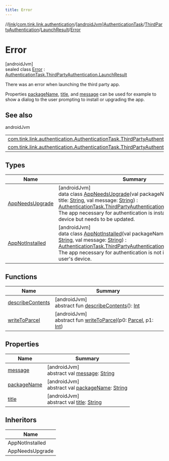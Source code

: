 ```yaml
---
title: Error
---
```

//[link](../../../../../../index.html)/[com.tink.link.authentication](../../../../index.html)/[[androidJvm]AuthenticationTask](../../../index.html)/[ThirdPartyAuthentication](../../index.html)/[LaunchResult](../index.html)/[Error](index.html)



# Error



[androidJvm]\
sealed class [Error](index.html) : [AuthenticationTask.ThirdPartyAuthentication.LaunchResult](../index.html)

There was an error when launching the third party app.



Properties [packageName](package-name.html), [title](title.html), and [message](message.html) can be used for example to show a dialog to the user prompting to install or upgrading the app.



## See also


androidJvm

| | |
|---|---|
| [com.tink.link.authentication.AuthenticationTask.ThirdPartyAuthentication.LaunchResult.Error.AppNotInstalled](-app-not-installed/index.html) |  |
| [com.tink.link.authentication.AuthenticationTask.ThirdPartyAuthentication.LaunchResult.Error.AppNeedsUpgrade](-app-needs-upgrade/index.html) |  |



## Types


| Name | Summary |
|---|---|
| [AppNeedsUpgrade](-app-needs-upgrade/index.html) | [androidJvm]<br>data class [AppNeedsUpgrade](-app-needs-upgrade/index.html)(val packageName: [String](https://kotlinlang.org/api/latest/jvm/stdlib/kotlin/-string/index.html), val title: [String](https://kotlinlang.org/api/latest/jvm/stdlib/kotlin/-string/index.html), val message: [String](https://kotlinlang.org/api/latest/jvm/stdlib/kotlin/-string/index.html)) : [AuthenticationTask.ThirdPartyAuthentication.LaunchResult.Error](index.html)<br>The app necessary for authentication is installed on the users device but needs to be updated. |
| [AppNotInstalled](-app-not-installed/index.html) | [androidJvm]<br>data class [AppNotInstalled](-app-not-installed/index.html)(val packageName: [String](https://kotlinlang.org/api/latest/jvm/stdlib/kotlin/-string/index.html), val title: [String](https://kotlinlang.org/api/latest/jvm/stdlib/kotlin/-string/index.html), val message: [String](https://kotlinlang.org/api/latest/jvm/stdlib/kotlin/-string/index.html)) : [AuthenticationTask.ThirdPartyAuthentication.LaunchResult.Error](index.html)<br>The app necessary for authentication is not installed on the user's device. |


## Functions


| Name | Summary |
|---|---|
| [describeContents](-app-needs-upgrade/index.html#-1578325224%2FFunctions%2F-812656150) | [androidJvm]<br>abstract fun [describeContents](-app-needs-upgrade/index.html#-1578325224%2FFunctions%2F-812656150)(): [Int](https://kotlinlang.org/api/latest/jvm/stdlib/kotlin/-int/index.html) |
| [writeToParcel](-app-needs-upgrade/index.html#-1754457655%2FFunctions%2F-812656150) | [androidJvm]<br>abstract fun [writeToParcel](-app-needs-upgrade/index.html#-1754457655%2FFunctions%2F-812656150)(p0: [Parcel](https://developer.android.com/reference/kotlin/android/os/Parcel.html), p1: [Int](https://kotlinlang.org/api/latest/jvm/stdlib/kotlin/-int/index.html)) |


## Properties


| Name | Summary |
|---|---|
| [message](message.html) | [androidJvm]<br>abstract val [message](message.html): [String](https://kotlinlang.org/api/latest/jvm/stdlib/kotlin/-string/index.html) |
| [packageName](package-name.html) | [androidJvm]<br>abstract val [packageName](package-name.html): [String](https://kotlinlang.org/api/latest/jvm/stdlib/kotlin/-string/index.html) |
| [title](title.html) | [androidJvm]<br>abstract val [title](title.html): [String](https://kotlinlang.org/api/latest/jvm/stdlib/kotlin/-string/index.html) |


## Inheritors


| Name |
|---|
| AppNotInstalled |
| AppNeedsUpgrade |

